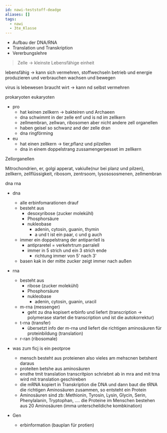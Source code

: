 ```yaml
---
id: nawi-teststoff-deadge
aliases: []
tags:
  - nawi
  - 3te_Klasse
---
```

- Aufbau der DNA/RNA
- Translation und Transkription
- Vererbungslehre

> Zelle → kleinste Lebensfähige einheit

lebensfähig → kann sich vermehren, stoffwechseln betrieb und energie produzieren und verbrauchen wachsen und bewegen

virus is lebewesen braucht wirt → kann nd selbst vermehren

prokaryoten eukaryoten 
- pro 
	- hat keinen zellkern → bakteiren und Archaeen
	- dna schwimmt in der zelle enf und is nd im zellkern
	- zellmembran, zellwan, ribosomen aber nicht andere zell organellen
	- haben geisel so schwanz and der zelle dran
	- dna ringförming
- eu
	- hat einen zellkern → tier,pflanz und pilzellen
	- dna in einem doppelstrang zussamengerpesset im zellkern

Zellorganellen

Mitrochondrien, er, golgi apperat, vakiulle(nur bei planz und pilzen), zellkern, zellflüssigkeit, ribosom, zentrsoom, lysosososmenen, zellmembran

dna rna

- dna
	- alle erbinfomarationen drauf
	- besteht aus
		- desoxyribose (zucker molekühl)
		- Phosphorsäure
		- nukleobase
			- adenin, cytosin, guanin, thymin
			- a und t ist ein paar, c und g auch
	- immer ein doppelstrang der antiparrlell is
		- antipraretel = verkehrtrum parralell
		- immer in 5 strich und ein 3 strich ende
			- richtung immer von 5' nach 3'
	- basen kak in der mitte zucker zeigt immer nach außen
- rna
	- besteht aus
		- ribose (zucker molekühl)
		- Phosphorsäure
		- nukleobase
			- adenin, cytosin, guanin, uracil
	- m-rna (messenger)
		- geht zu dna kopisert erbinfo und liefert (transcription -> polymerase startet die transcription und ist die autokorrektur)
	- t-rna (transfer)
		- übersetzt info der m-rna und liefert die richtigen aminosäuren für proteinbildung (translation)
	- r-ran (ribosomale)

- was zum ficj is ein peotproe
	- mensch besteht aus proteienen also vieles am mehscnen betshent daraus 
	- proteiten betshe aus aminosäuren
	- ensthe tmit translation transcritpion schriebnt ab in mra and mit trna wird mit translation geschireben
	- die mRNA kopiert in Transkription die DNA und dann baut die tRNA die richtigen Aminosäuren zusammen, so entsteht ein Protein
	- Aminosäuren sind zb: Methionin, Tyrosin, Lysin, Glycin, Serin, Phenylalanin, Tryptophan, .... die Proteine im Menschen bestehen aus 20 Aminosäuren (imma unterscheildiche kombkination)

- Gen
	- erbinformation (bauplan für protien)
